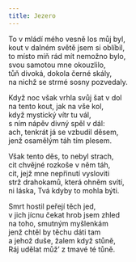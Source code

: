 ```yaml
---
title: Jezero
---
```


  

To v mládí mého vesně los můj byl,  
kout v dalném světě jsem si oblíbil,  
to místo míň rád mít nemožno bylo,  
svou samotou mne okouzlilo,  
tůň divoká, dokola černé skály,  
na nichž se strmé sosny pozvedaly.

  

Když noc však vrhla svůj šat v dol  
na tento kout, jak na vše kol,  
když mystický vítr tu vál,  
s ním nápěv divný spěl v dál:  
ach, tenkrát já se vzbudil děsem,  
jenž osamělým táh tím plesem.

  

Však tento děs, to nebyl strach,  
cit chvějné rozkoše v něm táh,  
cit, jejž mne nepřinutí vysloviti  
strž drahokamů, která ohněm svítí,  
ni láska, Tvá kdyby to mohla býti.

  

Smrt hostil peřejí těch jed,  
v jich jícnu čekat hrob jsem zhled  
na toho, smutným myšlenkám  
jenž chtěl by těchu dáti tam  
a jehož duše, žalem když stůně,  
Ráj udělat můž’ z tmavé té tůně.
